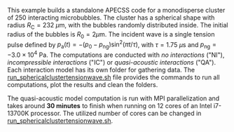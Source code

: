 This example builds a standalone APECSS code for a monodisperse cluster of 250 interacting microbubbles. The cluster has a spherical shape with radius $R_{\mathrm{C}} = 232 \ \mu\mathrm{m}$, with the bubbles randomly distributed inside. The initial radius of the bubbles is $R_{0} = 2 \mu\mathrm{m}$. The incident wave is a single tension pulse defined by $p_{\mathrm{a}}(t) = -(p_{0} - p_{\mathrm{ng}})\sin^{2}\left(\pi t / \tau \right)$, with $\tau = 1.75 \ \mu\mathrm{s}$ and $p_{\mathrm{ng}} = -3.0 \times 10^{4} \ \mathrm{Pa}$. The computations are conducted with *no interactions* ("NI"), *incompressible interactions* ("IC") or *quasi-acoustic interactions* ("QA"). Each interaction model has its own folder for gathering data. The [run_sphericalclustertensionwave.sh](run_sphericalclustertensionwave.sh) file provides the commands to run all computations, plot the results and clean the folders.

The quasi-acoustic model computation is run with MPI parallelization and takes around **30 minutes** to finish when running on 12 cores of an Intel i7-13700K processor. The utilized number of cores can be changed in [run_sphericalclustertensionwave.sh](run_sphericalclustertensionwave.sh).